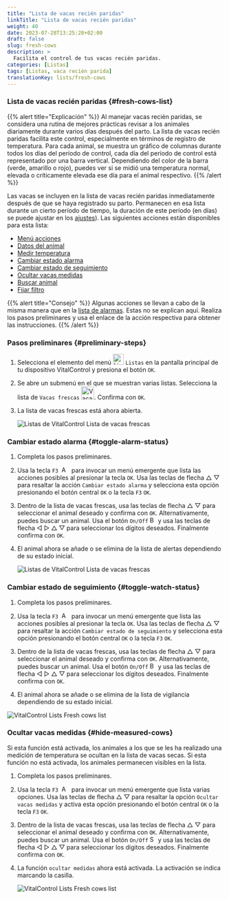 ```yaml
---
title: "Lista de vacas recién paridas"
linkTitle: "Lista de vacas recién paridas"
weight: 40
date: 2023-07-28T13:25:28+02:00
draft: false
slug: fresh-cows
description: >
  Facilita el control de tus vacas recién paridas.
categories: [Listas]
tags: [Listas, vaca recién parida]
translationKey: lists/fresh-cows
---
```

### Lista de vacas recién paridas {#fresh-cows-list}

{{% alert title="Explicación" %}}
Al manejar vacas recién paridas, se considera una rutina de mejores prácticas revisar a los animales diariamente durante varios días después del parto. La lista de vacas recién paridas facilita este control, especialmente en términos de registro de temperatura. Para cada animal, se muestra un gráfico de columnas durante todos los días del período de control, cada día del período de control está representado por una barra vertical. Dependiendo del color de la barra (verde, amarillo o rojo), puedes ver si se midió una temperatura normal, elevada o críticamente elevada ese día para el animal respectivo.
{{% /alert %}}

Las vacas se incluyen en la lista de vacas recién paridas inmediatamente después de que se haya registrado su parto. Permanecen en esa lista durante un cierto período de tiempo, la duración de este período (en días) se puede ajustar en los [ajustes](../../settings/data-acquisition/#control-period-of-fresh-cows)).
 Las siguientes acciones están disponibles para esta lista:

- [Menú acciones](../alarm/#full-action-menu)
- [Datos del animal](../alarm/#animal-data)
- [Medir temperatura](../alarm/#take-temperature)
- [Cambiar estado alarma](#toggle-alarm-status)
- [Cambiar estado de seguimiento](#toggle-watch-status)
- [Ocultar vacas medidas](#hide-measured-cows)
- [Buscar animal](../alarm/#search-animal)
- [Fijar filtro](../alarm/#set-filter)

{{% alert title="Consejo" %}}
Algunas acciones se llevan a cabo de la misma manera que en la [lista de alarmas](../alarm). Estas no se explican aquí. Realiza los pasos preliminares y usa el enlace de la acción respectiva para obtener las instrucciones.
{{% /alert %}}

### Pasos preliminares {#preliminary-steps}

1. Selecciona el elemento del menú <img src="/icons/main/lists.svg" width="25" align="bottom" alt="Listas" /> `Listas` en la pantalla principal de tu dispositivo VitalControl y presiona el botón `OK`.

2. Se abre un submenú en el que se muestran varias listas. Selecciona la lista de `Vacas frescas` <img src="/icons/lists/freshcows.svg" width="30" align="bottom" alt="Vacas frescas" />. Confirma con `OK`.

3. La lista de vacas frescas está ahora abierta.

   ![Listas de VitalControl Lista de vacas frescas](../images/firststeps4.png "Lista de vacas frescas")

### Cambiar estado alarma {#toggle-alarm-status}

1. Completa los pasos preliminares.

2. Usa la tecla `F3` &nbsp;<img src="/icons/footer/open-popup.svg" width="15" align="bottom" alt="Abrir menú emergente" />&nbsp; para invocar un menú emergente que lista las acciones posibles al presionar la tecla `OK`. Usa las teclas de flecha △ ▽ para resaltar la acción `Cambiar estado alarma` y selecciona esta opción presionando el botón central `OK` o la tecla `F3` `OK`.

3. Dentro de la lista de vacas frescas, usa las teclas de flecha △ ▽ para seleccionar el animal deseado y confirma con `OK`. Alternativamente, puedes buscar un animal. Usa el botón `On/Off` <img src="/icons/footer/search.svg" width="15" align="bottom" alt="Buscar" /> y usa las teclas de flecha ◁ ▷ △ ▽ para seleccionar los dígitos deseados. Finalmente confirma con `OK`.

4. El animal ahora se añade o se elimina de la lista de alertas dependiendo de su estado inicial.

   ![Listas de VitalControl Lista de vacas frescas](../images/togglealarmstatus.png "Cambiar estado de alarma")

### Cambiar estado de seguimiento {#toggle-watch-status}

1. Completa los pasos preliminares.

2. Usa la tecla `F3` &nbsp;<img src="/icons/footer/open-popup.svg" width="15" align="bottom" alt="Abrir menú emergente" />&nbsp; para invocar un menú emergente que lista las acciones posibles al presionar la tecla `OK`. Usa las teclas de flecha △ ▽ para resaltar la acción `Cambiar estado de seguimiento` y selecciona esta opción presionando el botón central `OK` o la tecla `F3` `OK`.

3. Dentro de la lista de vacas frescas, usa las teclas de flecha △ ▽ para seleccionar el animal deseado y confirma con `OK`. Alternativamente, puedes buscar un animal. Usa el botón `On/Off` <img src="/icons/footer/search.svg" width="15" align="bottom" alt="Buscar" /> y usa las teclas de flecha ◁ ▷ △ ▽ para seleccionar los dígitos deseados. Finalmente confirma con `OK`.

4. El animal ahora se añade o se elimina de la lista de vigilancia dependiendo de su estado inicial.

![VitalControl Lists Fresh cows list](../images/togglewatchstatus.png "Cambiar estado de vigilancia")

### Ocultar vacas medidas {#hide-measured-cows}

Si esta función está activada, los animales a los que se les ha realizado una medición de temperatura se ocultan en la lista de vacas secas. Si esta función no está activada, los animales permanecen visibles en la lista.

1. Completa los pasos preliminares.

2. Usa la tecla `F3` &nbsp;<img src="/icons/footer/open-popup.svg" width="15" align="bottom" alt="Actions" />&nbsp; para invocar un menú emergente que lista varias opciones. Usa las teclas de flecha △ ▽ para resaltar la opción `Ocultar vacas medidas` y activa esta opción presionando el botón central `OK` o la tecla `F3` `OK`.

3. Dentro de la lista de vacas frescas, usa las teclas de flecha △ ▽ para seleccionar el animal deseado y confirma con `OK`. Alternativamente, puedes buscar un animal. Usa el botón `On/Off` <img src="/icons/footer/search.svg" width="15" align="bottom" alt="Search" /> y usa las teclas de flecha ◁ ▷ △ ▽ para seleccionar los dígitos deseados. Finalmente confirma con `OK`.

4. La función `ocultar medidas` ahora está activada. La activación se indica marcando la casilla.

   ![VitalControl Lists Fresh cows list](../images/hidemeasuredcows.png "Ocultar vacas medidas")

